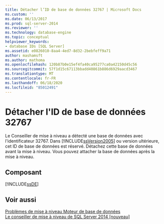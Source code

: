 ```yaml
---
title: Détacher l’ID de base de données 32767 | Microsoft Docs
ms.custom: ''
ms.date: 06/13/2017
ms.prod: sql-server-2014
ms.reviewer: ''
ms.technology: database-engine
ms.topic: conceptual
helpviewer_keywords:
- database IDs [SQL Server]
ms.assetid: e0826010-8aa4-4ed7-8d32-2bebfeff9a71
author: mashamsft
ms.author: mathoma
ms.openlocfilehash: 120b87b0e15ef4fa40ca95277ca0a42150d45c56
ms.sourcegitcommit: 57f1d15c67113bbadd40861b886d6929aacd3467
ms.translationtype: MT
ms.contentlocale: fr-FR
ms.lasthandoff: 06/18/2020
ms.locfileid: "85012491"
---
```

# <a name="detach-database-id-32767"></a>Détacher l'ID de base de données 32767
  Le Conseiller de mise à niveau a détecté une base de données avec l'identificateur 32767. Dans [!INCLUDE[ssVersion2005](../../includes/ssversion2005-md.md)] ou version ultérieure, cet ID de base de données est réservé. Détachez cette base de données avant la mise à niveau. Vous pouvez attacher la base de données après la mise à niveau.  
  
## <a name="component"></a>Composant  
 [!INCLUDE[ssDE](../../includes/ssde-md.md)]  
  
## <a name="see-also"></a>Voir aussi  
 [Problèmes de mise à niveau Moteur de base de données](../../../2014/sql-server/install/database-engine-upgrade-issues.md)   
 [Le conseiller de mise à niveau de SQL Server 2014 &#91;nouveau&#93;](sql-server-2014-upgrade-advisor.md)  
  
  
